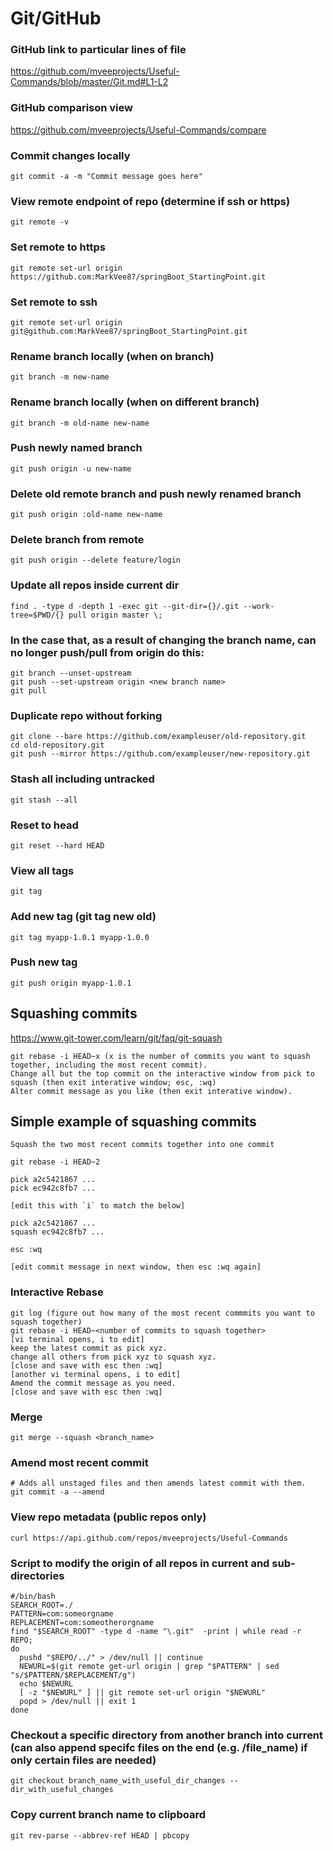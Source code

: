 # Git/GitHub

### GitHub link to particular lines of file
https://github.com/mveeprojects/Useful-Commands/blob/master/Git.md#L1-L2

### GitHub comparison view
https://github.com/mveeprojects/Useful-Commands/compare

### Commit changes locally
```shell
git commit -a -m "Commit message goes here"
```

### View remote endpoint of repo (determine if ssh or https)
```shell
git remote -v
```

### Set remote to https
```shell
git remote set-url origin https://github.com:MarkVee87/springBoot_StartingPoint.git
```

### Set remote to ssh
```shell
git remote set-url origin git@github.com:MarkVee87/springBoot_StartingPoint.git
```

### Rename branch locally (when on branch)
```shell
git branch -m new-name
```

### Rename branch locally (when on different branch)
```shell
git branch -m old-name new-name
```

### Push newly named branch
```shell
git push origin -u new-name
```

### Delete old remote branch and push newly renamed branch
```shell
git push origin :old-name new-name
```

### Delete branch from remote
```shell
git push origin --delete feature/login
```

### Update all repos inside current dir
```shell
find . -type d -depth 1 -exec git --git-dir={}/.git --work-tree=$PWD/{} pull origin master \;
```

### In the case that, as a result of changing the branch name, can no longer push/pull from origin do this:
```shell
git branch --unset-upstream
git push --set-upstream origin <new branch name>
git pull
```

### Duplicate repo without forking
```shell
git clone --bare https://github.com/exampleuser/old-repository.git
cd old-repository.git
git push --mirror https://github.com/exampleuser/new-repository.git
```

### Stash all including untracked
```shell
git stash --all
```

### Reset to head
```shell
git reset --hard HEAD
```

### View all tags
```shell
git tag
```

### Add new tag (git tag new old)
```shell
git tag myapp-1.0.1 myapp-1.0.0
```

### Push new tag
```shell
git push origin myapp-1.0.1
```

## Squashing commits
https://www.git-tower.com/learn/git/faq/git-squash
```shell
git rebase -i HEAD~x (x is the number of commits you want to squash together, including the most recent commit).
Change all but the top commit on the interactive window from pick to squash (then exit interative window; esc, :wq)
Alter commit message as you like (then exit interative window).
```

## Simple example of squashing commits
```
Squash the two most recent commits together into one commit

git rebase -i HEAD~2

pick a2c5421867 ...
pick ec942c8fb7 ...

[edit this with `i` to match the below]

pick a2c5421867 ...
squash ec942c8fb7 ...

esc :wq

[edit commit message in next window, then esc :wq again]
```

### Interactive Rebase
```shell
git log (figure out how many of the most recent commmits you want to squash together)
git rebase -i HEAD~<number of commits to squash together>
[vi terminal opens, i to edit]
keep the latest commit as pick xyz.
change all others from pick xyz to squash xyz.
[close and save with esc then :wq]
[another vi terminal opens, i to edit]
Amend the commit message as you need.
[close and save with esc then :wq]
```

### Merge
```shell
git merge --squash <branch_name>
```

### Amend most recent commit
```shell
# Adds all unstaged files and then amends latest commit with them.
git commit -a --amend
```

### View repo metadata (public repos only)
```shell
curl https://api.github.com/repos/mveeprojects/Useful-Commands
```

### Script to modify the origin of all repos in current and sub-directories
```shell
#/bin/bash
SEARCH_ROOT=./
PATTERN=com:someorgname
REPLACEMENT=com:someotherorgname
find "$SEARCH_ROOT" -type d -name "\.git"  -print | while read -r REPO;
do
  pushd "$REPO/../" > /dev/null || continue
  NEWURL=$(git remote get-url origin | grep "$PATTERN" | sed "s/$PATTERN/$REPLACEMENT/g")
  echo $NEWURL
  [ -z "$NEWURL" ] || git remote set-url origin "$NEWURL"
  popd > /dev/null || exit 1
done
```

### Checkout a specific directory from another branch into current (can also append specifc files on the end (e.g. /file_name) if only certain files are needed)
```shell
git checkout branch_name_with_useful_dir_changes -- dir_with_useful_changes
```

### Copy current branch name to clipboard
```shell
git rev-parse --abbrev-ref HEAD | pbcopy
```
